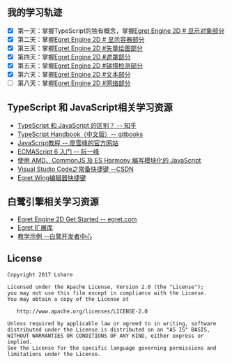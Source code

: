 我的学习轨迹
--------

- [x] 第一天：掌握TypeScript的独有概念，掌握[Egret Engine 2D # 显示对象部分](http://developer.egret.com/cn/github/egret-docs/Engine2D/displayObject/visualProgram/index.html)
- [x] 第二天：掌握[Egret Engine 2D # 显示容器部分](http://developer.egret.com/cn/github/egret-docs/Engine2D/displayObjecContainer/concept/index.html)
- [x] 第三天：掌握[Egret Engine 2D #矢量绘图部分](http://developer.egret.com/cn/github/egret-docs/Engine2D/vectorDrawing/useVectorDrawing/index.html)
- [x] 第四天：掌握[Egret Engine 2D #遮罩部分](http://developer.egret.com/cn/github/egret-docs/Engine2D/mask/rectangleMask/index.html)
- [x] 第五天：掌握[Egret Engine 2D #碰撞检测部分](http://developer.egret.com/cn/github/egret-docs/Engine2D/hit/inexactHit/index.html)
- [x] 第六天：掌握[Egret Engine 2D #文本部分](http://developer.egret.com/cn/github/egret-docs/Engine2D/textField/createText/index.html)
- [ ] 第八天：掌握[Egret Engine 2D #网络部分](http://developer.egret.com/cn/github/egret-docs/Engine2D/net/sendHTTP/index.html)

TypeScript 和 JavaScript相关学习资源
--------

- [TypeScript 和 JavaScript 的区别？ -- 知乎](https://www.zhihu.com/question/25421196)
- [TypeScript Handbook（中文版）-- gitbooks](https://zhongsp.gitbooks.io/typescript-handbook/content/)
- [JavaScript教程 -- 廖雪峰的官方网站](http://www.liaoxuefeng.com/wiki/001434446689867b27157e896e74d51a89c25cc8b43bdb3000) 
- [ECMAScript 6 入门 -- 阮一峰](http://es6.ruanyifeng.com/)
- [使用 AMD、CommonJS 及 ES Harmony 编写模块化的 JavaScript](http://justineo.github.io/singles/writing-modular-js/)
- [Visual Studio Code之常备快捷键 --CSDN](http://blog.csdn.net/u010019717/article/details/50443970)
- [Egret Wing编辑器快捷键](http://developer.egret.com/cn/github/egret-docs/Wing/editor/code/index.html)



白鹭引擎相关学习资源
--------

- [Egret Engine 2D Get Started  -- egret.com](http://developer.egret.com/cn/github/egret-docs/Engine2D/getStarted/helloWorld/index.html)
- [Egret 扩展库](http://developer.egret.com/cn/github/egret-docs/extension/threes/instructions/index.html)
- [教学示例 --白鹭开发者中心](http://developer.egret.com/cn/example/egret2d/index.html#010-disp-basic)



License
--------

    Copyright 2017 Lshare

    Licensed under the Apache License, Version 2.0 (the "License");
    you may not use this file except in compliance with the License.
    You may obtain a copy of the License at
    
       http://www.apache.org/licenses/LICENSE-2.0
    
    Unless required by applicable law or agreed to in writing, software
    distributed under the License is distributed on an "AS IS" BASIS,
    WITHOUT WARRANTIES OR CONDITIONS OF ANY KIND, either express or implied.
    See the License for the specific language governing permissions and
    limitations under the License.

